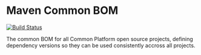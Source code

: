 # Maven Common BOM

[![Build Status](https://travis-ci.org/CJSCommonPlatform/maven-common-bom.svg?branch=master)](https://travis-ci.org/CJSCommonPlatform/maven-common-bom)

The common BOM for all Common Platform open source projects, defining dependency versions so they
can be used consistently accross all projects.
